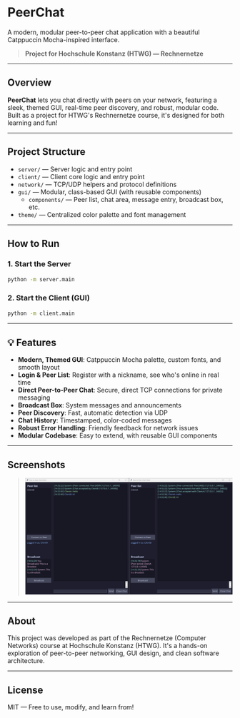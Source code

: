 # PeerChat

A modern, modular peer-to-peer chat application with a beautiful Catppuccin Mocha-inspired interface.

> **Project for Hochschule Konstanz (HTWG) — Rechnernetze**

---

## Overview

**PeerChat** lets you chat directly with peers on your network, featuring a sleek, themed GUI, real-time peer discovery, and robust, modular code. Built as a project for HTWG's Rechnernetze course, it's designed for both learning and fun!

---

## Project Structure

- `server/` — Server logic and entry point
- `client/` — Client core logic and entry point
- `network/` — TCP/UDP helpers and protocol definitions
- `gui/` — Modular, class-based GUI (with reusable components)
  - `components/` — Peer list, chat area, message entry, broadcast box, etc.
- `theme/` — Centralized color palette and font management

---

## How to Run

### 1. Start the Server

```bash
python -m server.main
```

### 2. Start the Client (GUI)

```bash
python -m client.main
```

---

## 💡 Features

- **Modern, Themed GUI**: Catppuccin Mocha palette, custom fonts, and smooth layout
- **Login & Peer List**: Register with a nickname, see who's online in real time
- **Direct Peer-to-Peer Chat**: Secure, direct TCP connections for private messaging
- **Broadcast Box**: System messages and announcements
- **Peer Discovery**: Fast, automatic detection via UDP
- **Chat History**: Timestamped, color-coded messages
- **Robust Error Handling**: Friendly feedback for network issues
- **Modular Codebase**: Easy to extend, with reusable GUI components

---

## Screenshots

> ![screenshot-1](assets/screenshot-1.png)

---

## About

This project was developed as part of the Rechnernetze (Computer Networks) course at Hochschule Konstanz (HTWG). It's a hands-on exploration of peer-to-peer networking, GUI design, and clean software architecture.

---

## License

MIT — Free to use, modify, and learn from!
